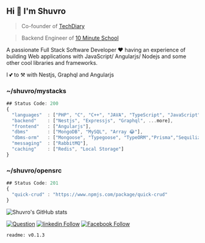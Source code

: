 ## Hi 👋 I'm Shuvro

> Co-founder of [TechDiary](https://www.techdiary.dev)

> Backend Engineer of [10 Minute School](https://10minuteschool.com)

A passionate Full Stack Software Developer ❤ having an experience of building Web applications with JavaScript/ Angularjs/ Nodejs and some other cool libraries and frameworks.

I 💕 to ⚒ with Nestjs, Graphql and Angularjs

### ~/shuvro/mystacks

```js
## Status Code: 200
{
  "languages"  : ["PHP", "C", "C++", "JAVA", "TypeScript", "JavaScript", "Priority Right 👈 Left", ...more],
  "backend"    : ["Nestjs", "Expressjs", "Graphql", ...more],
  "frontend"   : ["Angularjs"],
  "dbms"       : ["MongoDB", "MySQL", "Array 😂"],
  "dbms-orm"   : ["Mongoose", "Typegoose", "TypeORM","Prisma","Sequilize"],
  "messaging"  : ["RabbitMQ"],
  "caching"    : ["Redis", "Local Storage"]
}
```

### ~/shuvro/opensrc

```js
## Status Code: 201
{
  "quick-crud" : "https://www.npmjs.com/package/quick-crud"
}
```

![Shuvro's GitHub stats](https://github-readme-stats.vercel.app/api?username=MIShuvro&show_icons=true&theme=radical)


[![Question](https://img.shields.io/badge/%20-Follow-black?color=14171A&labelColor=fff&logo=stackoverflow&logoColor=0c0d0e26)](https://stackoverflow.com/users/12499617/shuvro)
  [![linkedin Follow](https://img.shields.io/badge/%20-Follow-black?color=006097&labelColor=006097&logo=linkedin&logoColor=ffffff)](https://www.linkedin.com/in/mi-shuvro-0256031b2) 
  [![Facebook Follow](https://img.shields.io/badge/%20-Connect-black?color=14171A&labelColor=1976d2&logo=facebook&logoColor=ffffff)](https://www.facebook.com/xcode.shuvro)
  
  ```
  readme: v0.1.3
  ```
  

